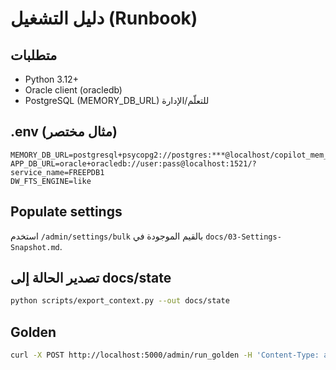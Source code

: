 # دليل التشغيل (Runbook)

## متطلبات
- Python 3.12+
- Oracle client (oracledb)
- PostgreSQL (MEMORY_DB_URL) للتعلّم/الإدارة

## .env (مثال مختصر)
```
MEMORY_DB_URL=postgresql+psycopg2://postgres:***@localhost/copilot_mem_dev
APP_DB_URL=oracle+oracledb://user:pass@localhost:1521/?service_name=FREEPDB1
DW_FTS_ENGINE=like
```

## Populate settings
استخدم `/admin/settings/bulk` بالقيم الموجودة في `docs/03-Settings-Snapshot.md`.

## تصدير الحالة إلى docs/state
```bash
python scripts/export_context.py --out docs/state
```

## Golden
```bash
curl -X POST http://localhost:5000/admin/run_golden -H 'Content-Type: application/json' -d '{}'
```
